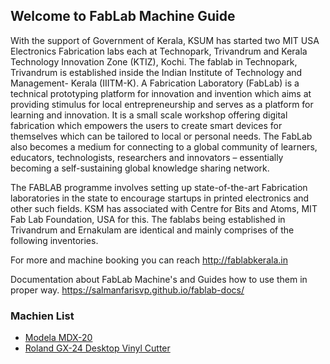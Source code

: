 ## Welcome to FabLab Machine Guide

With the support of Government of Kerala, KSUM has started two MIT USA Electronics Fabrication labs each at Technopark, Trivandrum and Kerala Technology Innovation Zone (KTIZ), Kochi. The fablab in Technopark, Trivandrum is established inside the Indian Institute of Technology and Management- Kerala (IIITM-K). A Fabrication Laboratory (FabLab) is a technical prototyping platform for innovation and invention which aims at providing stimulus for local entrepreneurship and serves as a platform for learning and innovation. It is a small scale workshop offering digital fabrication which empowers the users to create smart devices for themselves which can be tailored to local or personal needs. The FabLab also becomes a medium for connecting to a global community of learners, educators, technologists, researchers and innovators – essentially becoming a self-sustaining global knowledge sharing network.



The FABLAB programme involves setting up state-of-the-art Fabrication laboratories in the state to encourage startups in printed electronics and other such fields. KSM has associated with Centre for Bits and Atoms, MIT Fab Lab Foundation, USA for this. The fablabs being established in Trivandrum and Ernakulam are identical and mainly comprises of the following inventories.

For more and machine booking you can reach http://fablabkerala.in

Documentation about FabLab Machine's and Guides how to use them in proper way. https://salmanfarisvp.github.io/fablab-docs/

### Machien List

- [Modela MDX-20](https://salmanfarisvp.github.io/fablab-docs/modela)
- [Roland GX-24 Desktop Vinyl Cutter](https://salmanfarisvp.github.io/fablab-docs/roland)